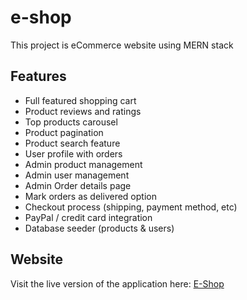 # e-shop
This project is eCommerce website using MERN stack

## Features
   - Full featured shopping cart
   - Product reviews and ratings
   - Top products carousel
   - Product pagination
   - Product search feature
   - User profile with orders
   - Admin product management
   - Admin user management
   - Admin Order details page
   - Mark orders as delivered option
   - Checkout process (shipping, payment method, etc)
   - PayPal / credit card integration
   - Database seeder (products & users)
     
## Website
   Visit the live version of the application here: [E-Shop](https://e-shop-iq54.onrender.com/)
